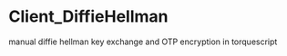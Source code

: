 Client_DiffieHellman
====================

manual diffie hellman key exchange and OTP encryption in torquescript
